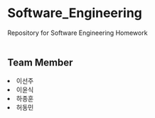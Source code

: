 # Software_Engineering
Repository for Software Engineering Homework
<br/>
<br/>
## Team Member
<li>이선주</li>
<li>이윤식</li>
<li>하종훈</li>
<li>허동민</li>
